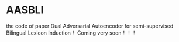 # AASBLI
the code of paper Dual Adversarial Autoencoder for semi-supervised Bilingual Lexicon Induction！
Coming very soon！！！
